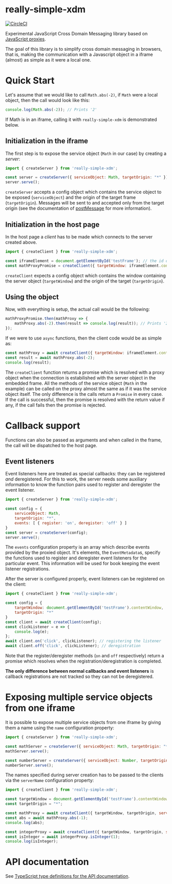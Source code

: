 # really-simple-xdm

[![CircleCI](https://circleci.com/gh/Katona/really-simple-xdm.svg?style=shield&circle-token=4fe7750d41525e10efd25cf28e42b5b07c8230f9)](https://circleci.com/gh/Katona/really-simple-xdm)

Experimental JavaScript Cross Domain Messaging library based on [JavaScript proxies](https://developer.mozilla.org/en-US/docs/Web/JavaScript/Reference/Global_Objects/Proxy).

The goal of this library is to simplify cross domain messaging in browsers, that is, making the communication with a Javascript object in a iframe (almost) as simple as it were a local one.

# Quick Start
Let's assume that we would like to call `Math.abs(-2)`, if `Math` were a local object, then the call would look like this:

```javascript
console.log(Math.abs(-2)); // Prints '2'
```

If Math is in an iframe, calling it with `really-simple-xdm` is demonstrated below.

## Initialization in the iframe
The first step is to expose the service object (`Math` in our case) by creating a _server_:

```javascript
import { createServer } from 'really-simple-xdm';

const server = createServer({ serviceObject: Math, targetOrigin: "*" });
server.serve();
```
`createServer` accepts a config object which contains the service object to be exposed (`serviceObject`) and the origin of the target frame (`targetOrigin`). Messages will be sent to and accepted only from the target origin (see the documentation of [postMessage](https://developer.mozilla.org/en-US/docs/Web/API/Window/postMessage) for more information).

## Initialization in the host page

In the host page a _client_ has to be made which connects to the server created above.
```javascript
import { createClient } from 'really-simple-xdm';

const iframeElement = document.getElementById('testFrame'); // the id of the frame containing the `Math` object to be called
const mathProxyPromise = createClient({ targetWindow: iframeElement.contentWindow, targetOrigin: "*" }); // 'mathProxyPromise' is a promise which resolves with the proxy of 'Math'
```
`createClient` expects a config object which contains the window containing the server object (`targetWindow`) and the origin of the target (`targetOrigin`).

## Using the object

Now, with everything is setup, the actual call would be the following:
```javascript
mathProxyPromise.then(mathProxy => {
    mathProxy.abs(-2).then(result => console.log(result)); // Prints '2'
});
```

If we were to use `async` functions, then the client code would be as simple as:
```javascript
const mathProxy = await createClient({ targetWindow: iframeElement.contentWindow, targetOrigin: "*" });
const result = await mathProxy.abs(-2);
console.log(result);
```

The `createClient` function returns a promise which is resolved with a proxy object when the connection is estabilished with the server object in the embedded frame. All the methods of the service object (`Math` in the example) can be called on the proxy almost the same as if it was the service object itself. The only difference is the calls return a `Promise` in every case. If the call is successful, then the promise is resolved with the return value if any, if the call fails then the promise is rejected.

# Callback support

Functions can also be passed as arguments and when called in the frame, the call will be dispatched to the host page.

## Event listeners

Event listeners here are treated as special callbacks: they can be registered _and_ deregistered. For this to work, the server needs some auxiliary information to know the function pairs used to register and deregister the event listener.
```javascript
import { createServer } from 'really-simple-xdm';

const config = {
    serviceObject: Math,
    targetOrigin: "*",
    events: [ { register: 'on', deregister: 'off' } ]
}
const server = createServer(config);
server.serve();
```
The `events` configuration property is an array which describe events provided by the proxied object. It's elements, the `EventMetadata`s, specify the functions used to register and deregister event listeners for the particular event. This information will be used for book keeping the event listener registrations.

After the server is configured properly, event listeners can be registered on the client:
```javascript
import { createClient } from 'really-simple-xdm';

const config = {
    targetWindow: document.getElementById('testFrame').contentWindow,
    targetOrigin: "*"
}
const client = await createClient(config);
const clickListener = e => {
    console.log(e);
};
await client.on('click', clickListener); // registering the listener
await client.off('click', clickListener); // deregistration
```

Note that the register/deregister methods (`on` and `off` respectively) return a promise which resolves when the registration/deregistration is completed.

__The only difference between normal callbacks and event listeners__ is callback registrations are not tracked so they can not be deregistered.

# Exposing multiple service objects from one iframe

It is possible to expose multiple service objects from one iframe by giving them a name using the `name` configuration property:

```javascript
import { createServer } from 'really-simple-xdm';

const mathServer = createServer({ serviceObject: Math, targetOrigin: "*", name: "Math" });
mathServer.serve();

const numberServer = createServer({ serviceObject: Number, targetOrigin: "*", name: "Number" });
numberServer.serve();
```

The names specified during server creation has to be passed to the clients via the `serverName` configuration property:

```javascript
import { createClient } from 'really-simple-xdm';

const targetWindow = document.getElementById('testFrame').contentWindow;
const targetOrigin = "*";

const mathProxy = await createClient({ targetWindow, targetOrigin, serverName: "Math" });
const abs = await mathProxy.abs(-1);
console.log(abs);

const integerProxy = await createClient({ targetWindow, targetOrigin, serverName: "Number" });
const isInteger = await integerProxy.isInteger(1);
console.log(isInteger);
```

# API documentation

See [TypeScript type definitions for the API documentation](https://github.com/Katona/really-simple-xdm/blob/master/src/index.d.ts).